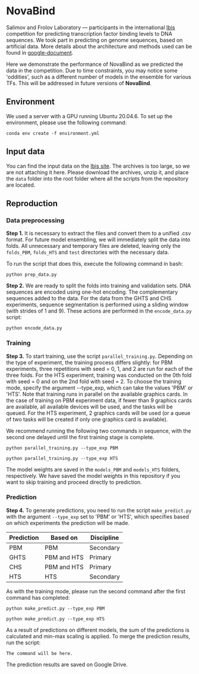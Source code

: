 # NovaBind
Salimov and Frolov Laboratory — participants in the international [Ibis](https://ibis.autosome.org) competition for predicting transcription factor binding levels to DNA sequences. We took part in predicting on genome sequences, based on artificial data.  More details about the architecture and methods used can be found in [google-document](https://clck.ru/3Ddv7i).

Here we demonstrate the performance of NovaBind as we predicted the data in the competition. Due to time constraints, you may notice some 'oddities', such as a different number of models in the ensemble for various TFs. This will be addressed in future versions of <b>NovaBind</b>.

## Environment
We used a server with a GPU running Ubuntu 20.04.6. To set up the environment, please use the following command:

```
conda env create -f environment.yml
```

## Input data
You can find the input data on the [Ibis site](https://ibis.autosome.org/download_data/final). The archives is too large, so we are not attaching it here. Please download the archives, unzip it, and place the `data` folder into the root folder where all the scripts from the repository are located.

## Reproduction

### Data preprocessing
**Step 1.** It is necessary to extract the files and convert them to a unified .csv format. For future model ensembling, we will immediately split the data into folds. All unnecessary and temporary files are deleted, leaving only the `folds_PBM`, `folds_HTS` and `test` directories with the necessary data. 

To run the script that does this, execute the following command in bash:

```
python prep_data.py
```

**Step 2.** We are ready to split the folds into training and validation sets. DNA sequences are encoded using one-hot encoding. The complementary sequences added to the data. For the data from the GHTS and CHS experiments, sequence segmentation is performed using a sliding window (with strides of 1 and 9). These actions are performed in the `encode_data.py` script:

```
python encode_data.py
```

### Training

**Step 3.** To start training, use the script `parallel_training.py`. Depending on the type of experiment, the training process differs slightly: for PBM experiments, three repetitions with seed = 0, 1, and 2 are run for each of the three folds. For the HTS experiment, training was conducted on the 0th fold with seed = 0 and on the 2nd fold with seed = 2. To choose the training mode, specify the argument --type_exp, which can take the values 'PBM' or 'HTS'. Note that training runs in parallel on the available graphics cards. In the case of training on PBM experiment data, if fewer than 9 graphics cards are available, all available devices will be used, and the tasks will be queued. For the HTS experiment, 2 graphics cards will be used (or a queue of two tasks will be created if only one graphics card is available).

We recommend running the following two commands in sequence, with the second one delayed until the first training stage is complete.

```
python parallel_training.py --type_exp PBM
```
```
python parallel_training.py --type_exp HTS
```

The model weights are saved in the `models_PBM` and `models_HTS` folders, respectively. We have saved the model weights in this repository if you want to skip training and proceed directly to prediction.

### Prediction

**Step 4.** To generate predictions, you need to run the script `make_predict.py` with the argument `--type_exp` set to 'PBM' or 'HTS', which specifies based on which experiments the prediction will be made.

| Prediction | Based on         | Discipline   |
|------------|------------------|--------------|
| PBM        | PBM              | Secondary    |
| GHTS       | PBM and HTS      | Primary      |
| CHS        | PBM and HTS      | Primary      |
| HTS        | HTS              | Secondary    |

As with the training mode, please run the second command after the first command has completed:

```
python make_predict.py --type_exp PBM
```
```
python make_predict.py --type_exp HTS
```

As a result of predictions on different models, the sum of the predictions is calculated and min-max scaling is applied. To merge the prediction results, run the script:

```
The command will be here.
```

The prediction results are saved on Google Drive.
